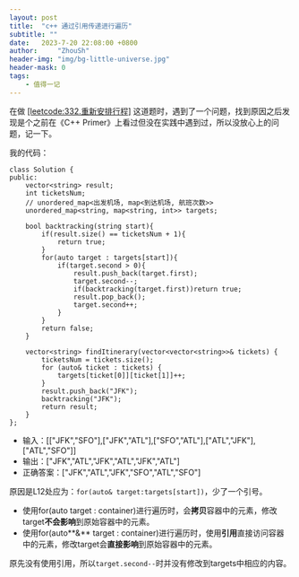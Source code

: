 ```yaml
---
layout: post
title:  "c++ 通过引用传递进行遍历"
subtitle: ""
date:   2023-7-20 22:08:00 +0800
author:     "ZhouSh"
header-img: "img/bg-little-universe.jpg"
header-mask: 0
tags:
    - 值得一记
---
```


在做 [\[leetcode:332.重新安排行程\]](https://leetcode.cn/problems/reconstruct-itinerary/) 这道题时，遇到了一个问题，找到原因之后发现是个之前在《C++ Primer》上看过但没在实践中遇到过，所以没放心上的问题，记一下。

我的代码：
```
class Solution {
public:
    vector<string> result;
    int ticketsNum;
    // unordered_map<出发机场, map<到达机场, 航班次数>>
    unordered_map<string, map<string, int>> targets;

    bool backtracking(string start){
        if(result.size() == ticketsNum + 1){
            return true;
        }
        for(auto target : targets[start]){
            if(target.second > 0){
                result.push_back(target.first);
                target.second--;
                if(backtracking(target.first))return true;
                result.pop_back();
                target.second++;
            }
        }
        return false;
    }
    
    vector<string> findItinerary(vector<vector<string>>& tickets) {
        ticketsNum = tickets.size();
        for (auto& ticket : tickets) {
            targets[ticket[0]][ticket[1]]++;
        }
        result.push_back("JFK");
        backtracking("JFK");
        return result;
    }
};
```
- 输入：[["JFK","SFO"],["JFK","ATL"],["SFO","ATL"],["ATL","JFK"],["ATL","SFO"]]
- 输出：["JFK","ATL","JFK","ATL","JFK","ATL"]
- 正确答案：["JFK","ATL","JFK","SFO","ATL","SFO"]

原因是L12处应为：`for(auto& target:targets[start])`，少了一个引号。


- 使用for(auto target : container)进行遍历时，会**拷贝**容器中的元素，修改target**不会影响**到原始容器中的元素。
- 使用for(auto**&** target : container)进行遍历时，使用**引用**直接访问容器中的元素，修改target会**直接影响**到原始容器中的元素。

原先没有使用引用，所以`target.second--`时并没有修改到targets中相应的内容。


